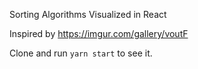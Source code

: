 Sorting Algorithms Visualized in React

Inspired by https://imgur.com/gallery/voutF

Clone and run `yarn start` to see it.
